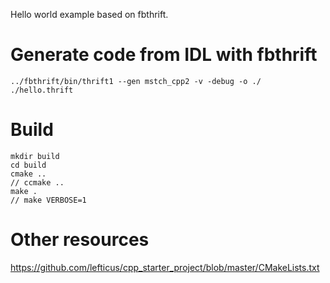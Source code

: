 Hello world example based on fbthrift.

# Generate code from IDL with fbthrift 
```
../fbthrift/bin/thrift1 --gen mstch_cpp2 -v -debug -o ./ ./hello.thrift
```

# Build

```
mkdir build
cd build
cmake ..
// ccmake ..
make .
// make VERBOSE=1
```

# Other resources
https://github.com/lefticus/cpp_starter_project/blob/master/CMakeLists.txt